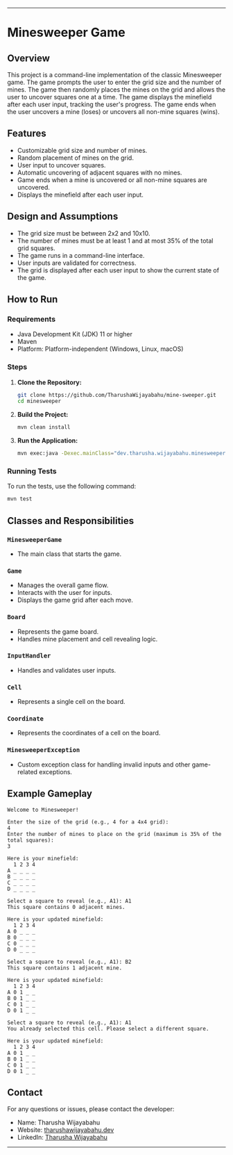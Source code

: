 ---

# Minesweeper Game

## Overview
This project is a command-line implementation of the classic Minesweeper game. The game prompts the user to enter the grid size and the number of mines. The game then randomly places the mines on the grid and allows the user to uncover squares one at a time. The game displays the minefield after each user input, tracking the user's progress. The game ends when the user uncovers a mine (loses) or uncovers all non-mine squares (wins).

## Features
- Customizable grid size and number of mines.
- Random placement of mines on the grid.
- User input to uncover squares.
- Automatic uncovering of adjacent squares with no mines.
- Game ends when a mine is uncovered or all non-mine squares are uncovered.
- Displays the minefield after each user input.

## Design and Assumptions
- The grid size must be between 2x2 and 10x10.
- The number of mines must be at least 1 and at most 35% of the total grid squares.
- The game runs in a command-line interface.
- User inputs are validated for correctness.
- The grid is displayed after each user input to show the current state of the game.

## How to Run
### Requirements
- Java Development Kit (JDK) 11 or higher
- Maven
- Platform: Platform-independent (Windows, Linux, macOS)

### Steps
1. **Clone the Repository:**
    ```bash
    git clone https://github.com/TharushaWijayabahu/mine-sweeper.git
    cd minesweeper
    ```

2. **Build the Project:**
    ```bash
    mvn clean install
    ```

3. **Run the Application:**
    ```bash
    mvn exec:java -Dexec.mainClass="dev.tharusha.wijayabahu.minesweeper.MinesweeperGame"
    ```

### Running Tests
To run the tests, use the following command:
```bash
mvn test
```

## Classes and Responsibilities
### `MinesweeperGame`
- The main class that starts the game.

### `Game`
- Manages the overall game flow.
- Interacts with the user for inputs.
- Displays the game grid after each move.

### `Board`
- Represents the game board.
- Handles mine placement and cell revealing logic.

### `InputHandler`
- Handles and validates user inputs.

### `Cell`
- Represents a single cell on the board.

### `Coordinate`
- Represents the coordinates of a cell on the board.

### `MinesweeperException`
- Custom exception class for handling invalid inputs and other game-related exceptions.

## Example Gameplay
```
Welcome to Minesweeper!

Enter the size of the grid (e.g., 4 for a 4x4 grid): 
4
Enter the number of mines to place on the grid (maximum is 35% of the total squares): 
3

Here is your minefield:
  1 2 3 4
A _ _ _ _
B _ _ _ _
C _ _ _ _
D _ _ _ _

Select a square to reveal (e.g., A1): A1
This square contains 0 adjacent mines.

Here is your updated minefield:
  1 2 3 4
A 0 _ _ _
B 0 _ _ _
C 0 _ _ _
D 0 _ _ _

Select a square to reveal (e.g., A1): B2
This square contains 1 adjacent mine.

Here is your updated minefield:
  1 2 3 4
A 0 1 _ _
B 0 1 _ _
C 0 1 _ _
D 0 1 _ _

Select a square to reveal (e.g., A1): A1
You already selected this cell. Please select a different square.

Here is your updated minefield:
  1 2 3 4
A 0 1 _ _
B 0 1 _ _
C 0 1 _ _
D 0 1 _ _
```

## Contact
For any questions or issues, please contact the developer:
- Name: Tharusha Wijayabahu
- Website: [tharushawijayabahu.dev](https://www.tharushawijayabahu.dev/)
- LinkedIn: [Tharusha Wijayabahu](https://www.linkedin.com/in/tharusha-wijayabahu)

---
